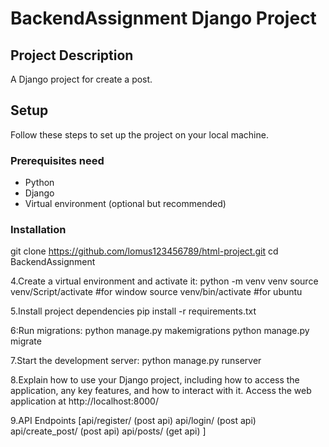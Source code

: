 #  BackendAssignment Django Project

## Project Description
A Django project for create a post.

## Setup
Follow these steps to set up the project on your local machine.
### Prerequisites need
- Python
- Django
- Virtual environment (optional but recommended)
### Installation
git clone https://github.com/lomus123456789/html-project.git
cd BackendAssignment

4.Create a virtual environment and activate it:
python -m venv venv
source venv/Script/activate #for window
source venv/bin/activate  #for ubuntu

5.Install project dependencies
pip install -r requirements.txt

6:Run migrations:
python manage.py makemigrations
python manage.py migrate

7.Start the development server:
python manage.py runserver

8.Explain how to use your Django project, including how to access the application, any key features, and how to interact with it.
Access the web application at http://localhost:8000/

9.API Endpoints
[api/register/ (post api)
api/login/ (post api)
api/create_post/ (post api)
api/posts/ (get api)
]


